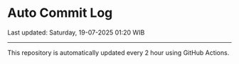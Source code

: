 # Auto Commit Log

Last updated: Saturday, 19-07-2025 01:20 WIB

---

This repository is automatically updated every 2 hour using GitHub Actions.

